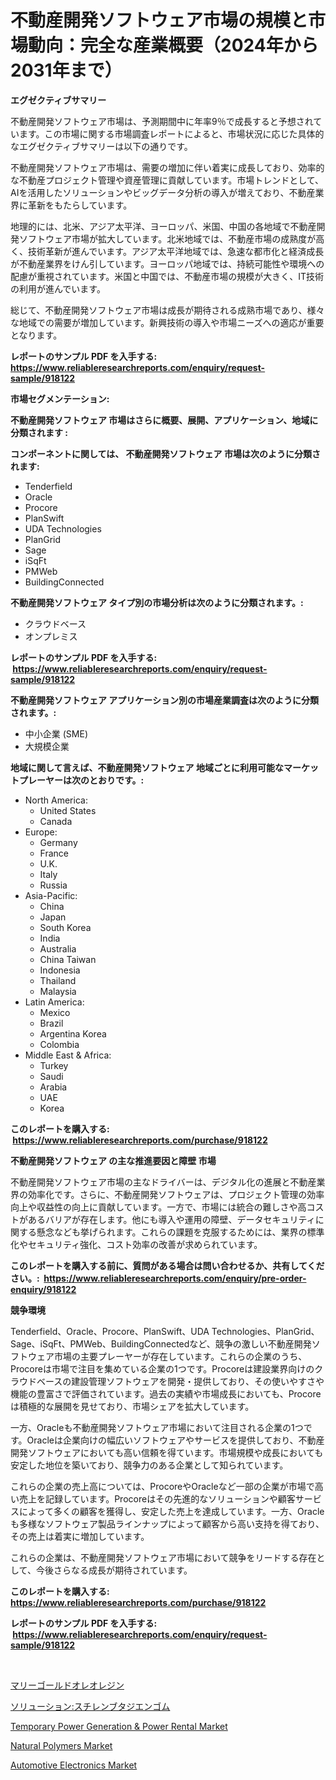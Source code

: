 <p><h1>不動産開発ソフトウェア市場の規模と市場動向：完全な産業概要（2024年から2031年まで）</h1></p><p><strong>エグゼクティブサマリー</strong></p>
<p><p>不動産開発ソフトウェア市場は、予測期間中に年率9％で成長すると予想されています。この市場に関する市場調査レポートによると、市場状況に応じた具体的なエグゼクティブサマリーは以下の通りです。</p><p>不動産開発ソフトウェア市場は、需要の増加に伴い着実に成長しており、効率的な不動産プロジェクト管理や資産管理に貢献しています。市場トレンドとして、AIを活用したソリューションやビッグデータ分析の導入が増えており、不動産業界に革新をもたらしています。</p><p>地理的には、北米、アジア太平洋、ヨーロッパ、米国、中国の各地域で不動産開発ソフトウェア市場が拡大しています。北米地域では、不動産市場の成熟度が高く、技術革新が進んでいます。アジア太平洋地域では、急速な都市化と経済成長が不動産業界をけん引しています。ヨーロッパ地域では、持続可能性や環境への配慮が重視されています。米国と中国では、不動産市場の規模が大きく、IT技術の利用が進んでいます。</p><p>総じて、不動産開発ソフトウェア市場は成長が期待される成熟市場であり、様々な地域での需要が増加しています。新興技術の導入や市場ニーズへの適応が重要となります。</p></p>
<p><strong>レポートのサンプル PDF を入手する: <a href="https://www.reliableresearchreports.com/enquiry/request-sample/918122">https://www.reliableresearchreports.com/enquiry/request-sample/918122</a></strong></p>
<p><strong>市場セグメンテーション:</strong></p>
<p><strong> 不動産開発ソフトウェア 市場はさらに概要、展開、アプリケーション、地域に分類されます :</strong></p>
<p><strong>コンポーネントに関しては、 不動産開発ソフトウェア 市場は次のように分類されます: &nbsp;</strong></p>
<p><ul><li>Tenderfield</li><li>Oracle</li><li>Procore</li><li>PlanSwift</li><li>UDA Technologies</li><li>PlanGrid</li><li>Sage</li><li>iSqFt</li><li>PMWeb</li><li>BuildingConnected</li></ul></p>
<p><strong> 不動産開発ソフトウェア タイプ別の市場分析は次のように分類されます。:</strong></p>
<p><ul><li>クラウドベース</li><li>オンプレミス</li></ul></p>
<p><strong>レポートのサンプル PDF を入手する: &nbsp;<a href="https://www.reliableresearchreports.com/enquiry/request-sample/918122">https://www.reliableresearchreports.com/enquiry/request-sample/918122</a></strong></p>
<p><strong> 不動産開発ソフトウェア アプリケーション別の市場産業調査は次のように分類されます。:</strong></p>
<p><ul><li>中小企業 (SME)</li><li>大規模企業</li></ul></p>
<p><strong>地域に関して言えば、不動産開発ソフトウェア 地域ごとに利用可能なマーケットプレーヤーは次のとおりです。:</strong></p>
<p><ul>
    <li>
        North America:
        <ul>
            <li>United States</li>
            <li>Canada</li>
        </ul>
    </li>
    <li>
        Europe:
        <ul>
            <li>Germany</li>
            <li>France</li>
            <li>U.K.</li>
            <li>Italy</li>
            <li>Russia</li>
        </ul>
    </li>
    <li>
        Asia-Pacific:
        <ul>
            <li>China</li>
            <li>Japan</li>
            <li>South Korea</li>
            <li>India</li>
            <li>Australia</li>
            <li>China Taiwan</li>
            <li>Indonesia</li>
            <li>Thailand</li>
            <li>Malaysia</li>
        </ul>
    </li>
    <li>
        Latin America:
        <ul>
            <li>Mexico</li>
            <li>Brazil</li>
            <li>Argentina Korea</li>
            <li>Colombia</li>
        </ul>
    </li>
    <li>
        Middle East & Africa:
        <ul>
            <li>Turkey</li>
            <li>Saudi</li>
            <li>Arabia</li>
            <li>UAE</li>
            <li>Korea</li>
        </ul>
    </li>
    </ul></p>
<p><strong>このレポートを購入する: &nbsp;<a href="https://www.reliableresearchreports.com/purchase/918122">https://www.reliableresearchreports.com/purchase/918122</a></strong></p>
<p><strong>不動産開発ソフトウェア の主な推進要因と障壁 市場</strong></p>
<p><p>不動産開発ソフトウェア市場の主なドライバーは、デジタル化の進展と不動産業界の効率化です。さらに、不動産開発ソフトウェアは、プロジェクト管理の効率向上や収益性の向上に貢献しています。一方で、市場には統合の難しさや高コストがあるバリアが存在します。他にも導入や運用の障壁、データセキュリティに関する懸念なども挙げられます。これらの課題を克服するためには、業界の標準化やセキュリティ強化、コスト効率の改善が求められています。</p></p>
<p><strong>このレポートを購入する前に、質問がある場合は問い合わせるか、共有してください。:&nbsp; <a href="https://www.reliableresearchreports.com/enquiry/pre-order-enquiry/918122">https://www.reliableresearchreports.com/enquiry/pre-order-enquiry/918122</a></strong></p>
<p><strong>競争環境</strong></p>
<p><p>Tenderfield、Oracle、Procore、PlanSwift、UDA Technologies、PlanGrid、Sage、iSqFt、PMWeb、BuildingConnectedなど、競争の激しい不動産開発ソフトウェア市場の主要プレーヤーが存在しています。これらの企業のうち、Procoreは市場で注目を集めている企業の1つです。Procoreは建設業界向けのクラウドベースの建設管理ソフトウェアを開発・提供しており、その使いやすさや機能の豊富さで評価されています。過去の実績や市場成長においても、Procoreは積極的な展開を見せており、市場シェアを拡大しています。</p><p>一方、Oracleも不動産開発ソフトウェア市場において注目される企業の1つです。Oracleは企業向けの幅広いソフトウェアやサービスを提供しており、不動産開発ソフトウェアにおいても高い信頼を得ています。市場規模や成長においても安定した地位を築いており、競争力のある企業として知られています。</p><p>これらの企業の売上高については、ProcoreやOracleなど一部の企業が市場で高い売上を記録しています。Procoreはその先進的なソリューションや顧客サービスによって多くの顧客を獲得し、安定した売上を達成しています。一方、Oracleも多様なソフトウェア製品ラインナップによって顧客から高い支持を得ており、その売上は着実に増加しています。</p><p>これらの企業は、不動産開発ソフトウェア市場において競争をリードする存在として、今後さらなる成長が期待されています。</p></p>
<p><strong>このレポートを購入する: &nbsp; <a href="https://www.reliableresearchreports.com/purchase/918122">https://www.reliableresearchreports.com/purchase/918122</a></strong></p>
<p><strong>レポートのサンプル PDF を入手する: &nbsp;<a href="https://www.reliableresearchreports.com/enquiry/request-sample/918122">https://www.reliableresearchreports.com/enquiry/request-sample/918122</a></strong><strong></strong></p>
<p>&nbsp;</p>
<p><p><a href="https://medium.com/@tilico28/%E3%83%9E%E3%83%AA%E3%83%BC%E3%82%B4%E3%83%BC%E3%83%AB%E3%83%89%E3%82%AA%E3%83%AC%E3%82%AA%E3%83%AC%E3%82%B8%E3%83%B3%E5%B8%82%E5%A0%B4%E3%81%AE%E3%83%88%E3%83%AC%E3%83%B3%E3%83%89%E3%81%A8%E5%B8%82%E5%A0%B4%E5%88%86%E6%9E%90%E3%81%AF-2024%E5%B9%B4%E3%81%8B%E3%82%892031%E5%B9%B4%E3%81%BE%E3%81%A7%E3%81%AE%E6%9C%9F%E9%96%93%E3%81%AB%E4%BA%88%E6%B8%AC%E3%81%95%E3%82%8C%E3%81%A6%E3%81%84%E3%81%BE%E3%81%99-577f05a7ba20">マリーゴールドオレオレジン</a></p><p><a href="https://medium.com/@cameroneffertz/%E3%82%BD%E3%83%AA%E3%83%A5%E3%83%BC%E3%82%B7%E3%83%A7%E3%83%B3%E3%82%B9%E3%83%81%E3%83%AC%E3%83%B3%E3%83%96%E3%82%BF%E3%82%B8%E3%82%A8%E3%83%B3%E3%82%B4%E3%83%A0%E5%B8%82%E5%A0%B4-%E7%AB%B6%E4%BA%89%E5%88%86%E6%9E%90-%E5%B8%82%E5%A0%B4%E5%8B%95%E5%90%91-2031%E5%B9%B4%E3%81%BE%E3%81%A7%E3%81%AE%E4%BA%88%E6%B8%AC-b7b1aff39817">ソリューション:スチレンブタジエンゴム</a></p><p><a href="https://meowing-lemming-dd3.notion.site/Temporary-Power-Generation-Power-Rental-Market-Size-Focuses-on-Market-Dynamics-In-Depth-Analysis--d1a03669bd734d41aee6bb15123097c7">Temporary Power Generation & Power Rental Market</a></p><p><a href="https://view.publitas.com/reportprime-1/natural-polymers-market-size-growth-outlook-from-2024-to-2031-projecting-at-markets-trends-analysis-by-application-regional-outlook-and-revenue/">Natural Polymers Market</a></p><p><a href="https://view.publitas.com/reportprime-1/automotive-electronics-market-size-furnishes-valuable-information-encompassing-market-share-market-trends-and-projections-spanning-from-2024-to-2031/">Automotive Electronics Market</a></p></p>